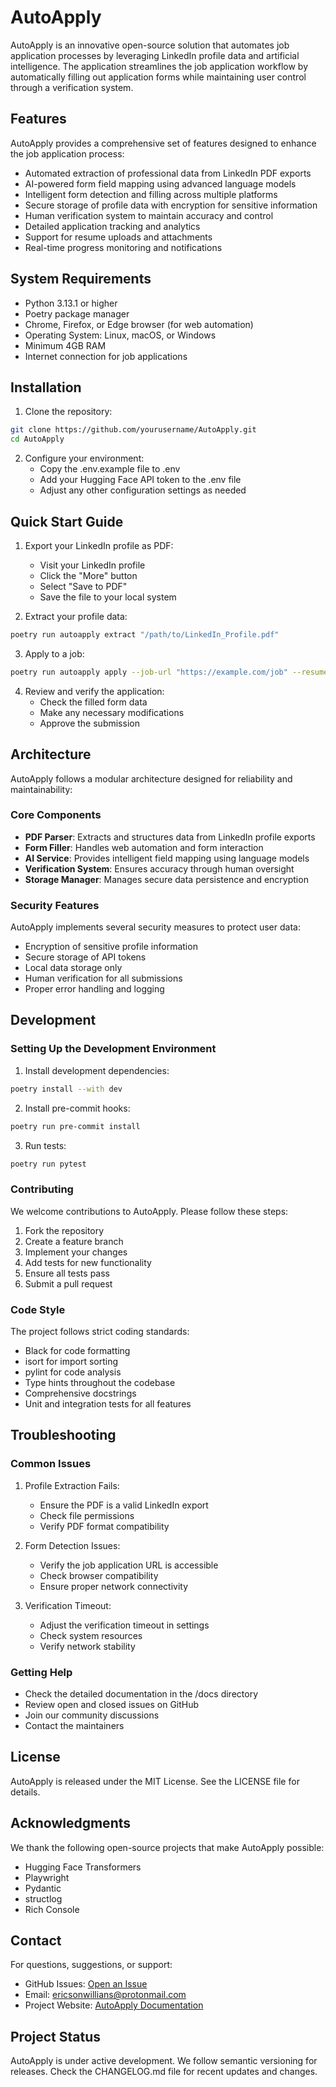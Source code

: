 # AutoApply

AutoApply is an innovative open-source solution that automates job application processes by leveraging LinkedIn profile data and artificial intelligence. The application streamlines the job application workflow by automatically filling out application forms while maintaining user control through a verification system.

## Features

AutoApply provides a comprehensive set of features designed to enhance the job application process:

- Automated extraction of professional data from LinkedIn PDF exports
- AI-powered form field mapping using advanced language models
- Intelligent form detection and filling across multiple platforms
- Secure storage of profile data with encryption for sensitive information
- Human verification system to maintain accuracy and control
- Detailed application tracking and analytics
- Support for resume uploads and attachments
- Real-time progress monitoring and notifications

## System Requirements

- Python 3.13.1 or higher
- Poetry package manager
- Chrome, Firefox, or Edge browser (for web automation)
- Operating System: Linux, macOS, or Windows
- Minimum 4GB RAM
- Internet connection for job applications

## Installation

1. Clone the repository:
```bash
git clone https://github.com/yourusername/AutoApply.git
cd AutoApply
```

2. Configure your environment:
   - Copy the .env.example file to .env
   - Add your Hugging Face API token to the .env file
   - Adjust any other configuration settings as needed

## Quick Start Guide

1. Export your LinkedIn profile as PDF:
   - Visit your LinkedIn profile
   - Click the "More" button
   - Select "Save to PDF"
   - Save the file to your local system

2. Extract your profile data:
```bash
poetry run autoapply extract "/path/to/LinkedIn_Profile.pdf"
```

3. Apply to a job:
```bash
poetry run autoapply apply --job-url "https://example.com/job" --resume "/path/to/resume.pdf"
```

4. Review and verify the application:
   - Check the filled form data
   - Make any necessary modifications
   - Approve the submission

## Architecture

AutoApply follows a modular architecture designed for reliability and maintainability:

### Core Components

- **PDF Parser**: Extracts and structures data from LinkedIn profile exports
- **Form Filler**: Handles web automation and form interaction
- **AI Service**: Provides intelligent field mapping using language models
- **Verification System**: Ensures accuracy through human oversight
- **Storage Manager**: Manages secure data persistence and encryption

### Security Features

AutoApply implements several security measures to protect user data:

- Encryption of sensitive profile information
- Secure storage of API tokens
- Local data storage only
- Human verification for all submissions
- Proper error handling and logging

## Development

### Setting Up the Development Environment

1. Install development dependencies:
```bash
poetry install --with dev
```

2. Install pre-commit hooks:
```bash
poetry run pre-commit install
```

3. Run tests:
```bash
poetry run pytest
```

### Contributing

We welcome contributions to AutoApply. Please follow these steps:

1. Fork the repository
2. Create a feature branch
3. Implement your changes
4. Add tests for new functionality
5. Ensure all tests pass
6. Submit a pull request

### Code Style

The project follows strict coding standards:

- Black for code formatting
- isort for import sorting
- pylint for code analysis
- Type hints throughout the codebase
- Comprehensive docstrings
- Unit and integration tests for all features

## Troubleshooting

### Common Issues

1. Profile Extraction Fails:
   - Ensure the PDF is a valid LinkedIn export
   - Check file permissions
   - Verify PDF format compatibility

2. Form Detection Issues:
   - Verify the job application URL is accessible
   - Check browser compatibility
   - Ensure proper network connectivity

3. Verification Timeout:
   - Adjust the verification timeout in settings
   - Check system resources
   - Verify network stability

### Getting Help

- Check the detailed documentation in the /docs directory
- Review open and closed issues on GitHub
- Join our community discussions
- Contact the maintainers

## License

AutoApply is released under the MIT License. See the LICENSE file for details.

## Acknowledgments

We thank the following open-source projects that make AutoApply possible:

- Hugging Face Transformers
- Playwright
- Pydantic
- structlog
- Rich Console

## Contact

For questions, suggestions, or support:

- GitHub Issues: [Open an Issue](https://github.com/yourusername/AutoApply/issues)
- Email: ericsonwillians@protonmail.com
- Project Website: [AutoApply Documentation](https://autoapply.readthedocs.io)

## Project Status

AutoApply is under active development. We follow semantic versioning for releases. Check the CHANGELOG.md file for recent updates and changes.

